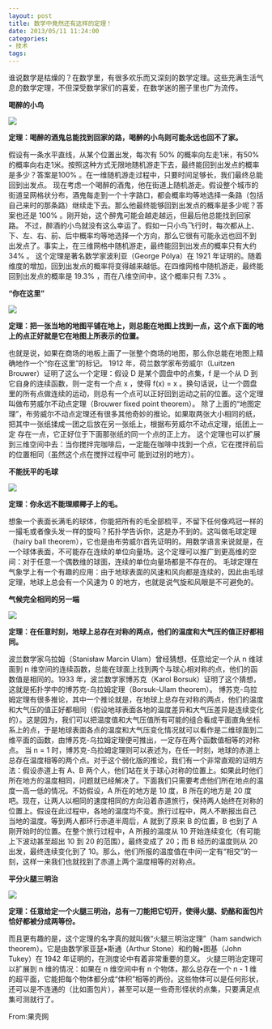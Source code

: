 ```yaml
---
layout: post
title: 数学中竟然还有这样的定理！
date: 2013/05/11 11:24:00
categories: 
- 技术
tags: 
---
```


谁说数学是枯燥的？在数学里，有很多欢乐而又深刻的数学定理。这些充满生活气息的数学定理，不但深受数学家们的喜爱，在数学迷的圈子里也广为流传。

**喝醉的小鸟** 

![](https://ww4.sinaimg.cn/large/006tNc79gw1fahpm6lsz9j30dw08u3yr.jpg)

**定理：喝醉的酒鬼总能找到回家的路，喝醉的小鸟则可能永远也回不了家。** 

假设有一条水平直线，从某个位置出发，每次有 50% 的概率向左走1米，有50%的概率向右走1米。按照这种方式无限地随机游走下去，最终能回到出发点的概率是多少？答案是100% 。在一维随机游走过程中，只要时间足够长，我们最终总能回到出发点。 现在考虑一个喝醉的酒鬼，他在街道上随机游走。假设整个城市的街道呈网格状分布，酒鬼每走到一个十字路口，都会概率均等地选择一条路（包括自己来时的那条路）继续走下去。那么他最终能够回到出发点的概率是多少呢？答案也还是 100% 。刚开始，这个醉鬼可能会越走越远，但最后他总能找到回家路。 不过，醉酒的小鸟就没有这么幸运了。假如一只小鸟飞行时，每次都从上、下、左、右、前、后中概率均等地选择一个方向，那么它很有可能永远也回不到 出发点了。事实上，在三维网格中随机游走，最终能回到出发点的概率只有大约 34% 。 这个定理是著名数学家波利亚（George Pólya）在 1921 年证明的。随着维度的增加，回到出发点的概率将变得越来越低。在四维网格中随机游走，最终能回到出发点的概率是 19.3% ，而在八维空间中，这个概率只有 7.3% 。 

**“你在这里”** 

![](https://ww3.sinaimg.cn/large/006tNc79gw1fahpm95n7gj30dw0ajmyt.jpg)

**定理：把一张当地的地图平铺在地上，则总能在地图上找到一点，这个点下面的地上的点正好就是它在地图上所表示的位置。** 

也就是说，如果在商场的地板上画了一张整个商场的地图，那么你总能在地图上精确地作一个“你在这里”的标记。 1912 年，荷兰数学家布劳威尔（Luitzen Brouwer）证明了这么一个定理：假设 D 是某个圆盘中的点集，f 是一个从 D 到它自身的连续函数，则一定有一个点 x ，使得 f(x) = x 。换句话说，让一个圆盘里的所有点做连续的运动，则总有一个点可以正好回到运动之前的位置。这个定理叫做布劳威尔不动点定理（Brouwer fixed point theorem）。 除了上面的“地图定理”，布劳威尔不动点定理还有很多其他奇妙的推论。如果取两张大小相同的纸，把其中一张纸揉成一团之后放在另一张纸上，根据布劳威尔不动点定理，纸团上一定 存在一点，它正好位于下面那张纸的同一个点的正上方。 这个定理也可以扩展到三维空间中去：当你搅拌完咖啡后，一定能在咖啡中找到一个点，它在搅拌前后的位置相同（虽然这个点在搅拌过程中可 能到过别的地方）。 

**不能抚平的毛球** 

![](https://ww3.sinaimg.cn/large/006tNc79gw1f5127yhdj9j30dw0dwq48.jpg)

**定理：你永远不能理顺椰子上的毛。** 

想象一个表面长满毛的球体，你能把所有的毛全部梳平，不留下任何像鸡冠一样的一撮毛或者像头发一样的旋吗？拓扑学告诉你，这是办不到的。这叫做毛球定理（hairy ball theorem），它也是由布劳威尔首先证明的。用数学语言来说就是，在一个球体表面，不可能存在连续的单位向量场。这个定理可以推广到更高维的空间：对于任意一个偶数维的球面，连续的单位向量场都是不存在的。 毛球定理在气象学上有一个有趣的应用：由于地球表面的风速和风向都是连续的，因此由毛球定理，地球上总会有一个风速为 0 的地方，也就是说气旋和风眼是不可避免的。

**气候完全相同的另一端** 

![](https://ww1.sinaimg.cn/large/006tNc79gw1fahpmdilnnj30dw0dfq5i.jpg)

**定理：在任意时刻，地球上总存在对称的两点，他们的温度和大气压的值正好都相同。** 

波兰数学家乌拉姆（Stanisław Marcin Ulam）曾经猜想，任意给定一个从 n 维球面到 n 维空间的连续函数，总能在球面上找到两个与球心相对称的点，他们的函数值是相同的。1933 年，波兰数学家博苏克（Karol Borsuk）证明了这个猜想，这就是拓扑学中的博苏克-乌拉姆定理（Borsuk–Ulam theorem）。 博苏克-乌拉姆定理有很多推论，其中一个推论就是，在地球上总存在对称的两点，他们的温度和大气压的值正好都相同（假设地球表面各地的温度差异和大气压差异是连续变化的）。这是因为，我们可以把温度值和大气压值所有可能的组合看成平面直角坐标系上的点，于是地球表面各点的温度和大气压变化情况就可以看作是二维球面到二维平面的函数，由博苏克-乌拉姆定理便可推出，一定存在两个函数值相等的对称点。 当 n = 1 时，博苏克-乌拉姆定理则可以表述为，在任一时刻，地球的赤道上总存在温度相等的两个点。对于这个弱化版的推论，我们有一个非常直观的证明方法：假设赤道上有 A、B 两个人，他们站在关于球心对称的位置上。如果此时他们所在地方的温度相同，问题就已经解决了。下面我们只需要考虑他们所在地点的温度一高一低的情况。不妨假设，A 所在的地方是 10 度，B 所在的地方是 20 度吧。现在，让两人以相同的速度相同的方向沿着赤道旅行，保持两人始终在对称的位置上。假设在此过程中，各地的温度均不变。旅行过程中，两人不断报出自己 当地的温度。等到两人都环行赤道半周后，A 就到了原来 B 的位置，B 也到了 A 刚开始时的位置。在整个旅行过程中，A 所报的温度从 10 开始连续变化（有可能上下波动甚至超出 10 到 20 的范围），最终变成了 20；而 B 经历的温度则从 20 出发，最终连续变化到了 10。那么，他们所报的温度值在中间一定有“相交”的一刻，这样一来我们也就找到了赤道上两个温度相等的对称点。

**平分火腿三明治** 

![](https://ww4.sinaimg.cn/large/006tNc79gw1fahpmfghjwj30dw0933zk.jpg)

**定理：任意给定一个火腿三明治，总有一刀能把它切开，使得火腿、奶酪和面包片恰好都被分成两等份。** 

而且更有趣的是，这个定理的名字真的就叫做“火腿三明治定理”（ham sandwich theorem）。它是由数学家亚瑟•斯通（Arthur Stone）和约翰•图基（John Tukey）在 1942 年证明的，在测度论中有着非常重要的意义。 火腿三明治定理可以扩展到 n 维的情况：如果在 n 维空间中有 n 个物体，那么总存在一个 n - 1 维的超平面，它能把每个物体都分成“体积”相等的两份。这些物体可以是任何形状，还可以是不连通的（比如面包片），甚至可以是一些奇形怪状的点集，只要满足点集可测就行了。 

From:果壳网 
